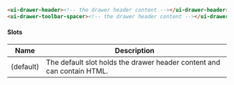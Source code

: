 ```html
<ui-drawer-header><!-- the drawer header content --></ui-drawer-header>
<ui-drawer-toolbar-spacer><!-- the drawer header content --></ui-drawer-toolbar-spacer>
```

#### Slots

| Name      | Description                                                            |
| --------- | ---------------------------------------------------------------------- |
| (default) | The default slot holds the drawer header content and can contain HTML. |
